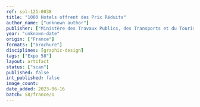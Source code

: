 ```yaml
---
ref: sol-121-0038
title: "1000 Hotels offrent des Prix Réduits"
author_name: ["unknown author"]
publisher: ["Ministère des Travaux Publics, des Transports et du Tourisme"]
year: "unknown-date"
origin: ["France"]
formats: ["brochure"]
disciplines: [graphic-design]
tags: ["Expo 58"]
layout: artifact
status: ["scan"]
published: false
int_published: false
image_count:
date_added: 2023-06-16
batch: 58/france/1
---
```

